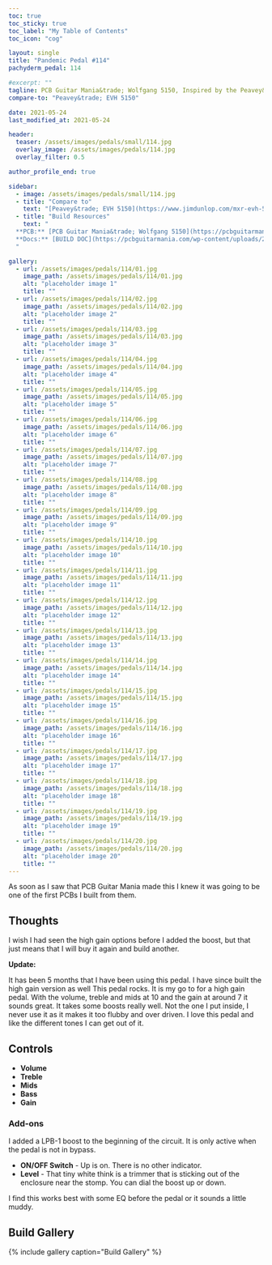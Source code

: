 ```yaml
---
toc: true
toc_sticky: true
toc_label: "My Table of Contents"
toc_icon: "cog"

layout: single
title: "Pandemic Pedal #114"
pachyderm_pedal: 114

#excerpt: ""
tagline: PCB Guitar Mania&trade; Wolfgang 5150, Inspired by the Peavey&trade; EVH 5150<br>"To hell with the rules. If it sounds right, then it is." - Edward Van Halen
compare-to: "Peavey&trade; EVH 5150"

date: 2021-05-24
last_modified_at: 2021-05-24

header:
  teaser: /assets/images/pedals/small/114.jpg
  overlay_image: /assets/images/pedals/114.jpg
  overlay_filter: 0.5

author_profile_end: true

sidebar:
  - image: /assets/images/pedals/small/114.jpg
  - title: "Compare to"
    text: "[Peavey&trade; EVH 5150](https://www.jimdunlop.com/mxr-evh-5150-overdrive/)"
  - title: "Build Resources"
    text: "
  **PCB:** [PCB Guitar Mania&trade; Wolfgang 5150](https://pcbguitarmania.com/product/wolfgang-5051/?ref=pachydermpedals)<br>
  **Docs:** [BUILD DOC](https://pcbguitarmania.com/wp-content/uploads/2019/04/Wolfgang-5051-Building-Docs.pdf?ref=pachydermpedals)
  "

gallery:
  - url: /assets/images/pedals/114/01.jpg
    image_path: /assets/images/pedals/114/01.jpg
    alt: "placeholder image 1"
    title: ""
  - url: /assets/images/pedals/114/02.jpg
    image_path: /assets/images/pedals/114/02.jpg
    alt: "placeholder image 2"
    title: ""
  - url: /assets/images/pedals/114/03.jpg
    image_path: /assets/images/pedals/114/03.jpg
    alt: "placeholder image 3"
    title: ""
  - url: /assets/images/pedals/114/04.jpg
    image_path: /assets/images/pedals/114/04.jpg
    alt: "placeholder image 4"
    title: ""
  - url: /assets/images/pedals/114/05.jpg
    image_path: /assets/images/pedals/114/05.jpg
    alt: "placeholder image 5"
    title: ""
  - url: /assets/images/pedals/114/06.jpg
    image_path: /assets/images/pedals/114/06.jpg
    alt: "placeholder image 6"
    title: ""
  - url: /assets/images/pedals/114/07.jpg
    image_path: /assets/images/pedals/114/07.jpg
    alt: "placeholder image 7"
    title: ""
  - url: /assets/images/pedals/114/08.jpg
    image_path: /assets/images/pedals/114/08.jpg
    alt: "placeholder image 8"
    title: ""
  - url: /assets/images/pedals/114/09.jpg
    image_path: /assets/images/pedals/114/09.jpg
    alt: "placeholder image 9"
    title: ""
  - url: /assets/images/pedals/114/10.jpg
    image_path: /assets/images/pedals/114/10.jpg
    alt: "placeholder image 10"
    title: ""
  - url: /assets/images/pedals/114/11.jpg
    image_path: /assets/images/pedals/114/11.jpg
    alt: "placeholder image 11"
    title: ""
  - url: /assets/images/pedals/114/12.jpg
    image_path: /assets/images/pedals/114/12.jpg
    alt: "placeholder image 12"
    title: ""
  - url: /assets/images/pedals/114/13.jpg
    image_path: /assets/images/pedals/114/13.jpg
    alt: "placeholder image 13"
    title: ""
  - url: /assets/images/pedals/114/14.jpg
    image_path: /assets/images/pedals/114/14.jpg
    alt: "placeholder image 14"
    title: ""
  - url: /assets/images/pedals/114/15.jpg
    image_path: /assets/images/pedals/114/15.jpg
    alt: "placeholder image 15"
    title: ""
  - url: /assets/images/pedals/114/16.jpg
    image_path: /assets/images/pedals/114/16.jpg
    alt: "placeholder image 16"
    title: ""
  - url: /assets/images/pedals/114/17.jpg
    image_path: /assets/images/pedals/114/17.jpg
    alt: "placeholder image 17"
    title: ""
  - url: /assets/images/pedals/114/18.jpg
    image_path: /assets/images/pedals/114/18.jpg
    alt: "placeholder image 18"
    title: ""
  - url: /assets/images/pedals/114/19.jpg
    image_path: /assets/images/pedals/114/19.jpg
    alt: "placeholder image 19"
    title: ""
  - url: /assets/images/pedals/114/20.jpg
    image_path: /assets/images/pedals/114/20.jpg
    alt: "placeholder image 20"
    title: ""
---
```


As soon as I saw that PCB Guitar Mania made this I knew it was going to be one of the first PCBs I built from them.

## Thoughts

I wish I had seen the high gain options before I added the boost, but that just means that I will buy it again and build another.

**Update:**

It has been 5 months that I have been using this pedal. I have since built the high gain version as well This pedal rocks. It is my go to for a high gain pedal. With the volume, treble and mids at 10 and the gain at around 7 it sounds great. It takes some boosts really well. Not the one I put inside, I never use it as it makes it too flubby and over driven. I love this pedal and like the different tones I can get out of it.

## Controls

* **Volume**
* **Treble**
* **Mids**
* **Bass**
* **Gain**

### Add-ons

I added a LPB-1 boost to the beginning of the circuit. It is only active when the pedal is not in bypass.

* **ON/OFF Switch** - Up is on. There is no other indicator.
* **Level** - That tiny white think is a trimmer that is sticking out of the enclosure near the stomp. You can dial the boost up or down.

I find this works best with some EQ before the pedal or it sounds a little muddy.

## Build Gallery

{% include gallery caption="Build Gallery" %}